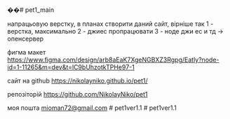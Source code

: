 ��#   p e t 1 _ m a i n 

напрацьовую верстку, в планах створити даний сайт, вірніше так
1 - верстка, максимально
2 - джиес пропрацювати 
3 - ноде джи ес и тд -> опенсервер

фигма макет
https://www.figma.com/design/arb8aEaK7XgeNGBXZ3Rgpg/Eatly?node-id=1-11265&m=dev&t=lC9bUhzotkTPHe97-1

сайт на github 
https://nikolayniko.github.io/pet1/

репозіторій
https://github.com/NikolayNiko/pet1

моя пошта
mioman72@gmail.com
#   p e t 1 v e r 1 . 1  
 #   p e t 1 v e r 1 . 1  
 